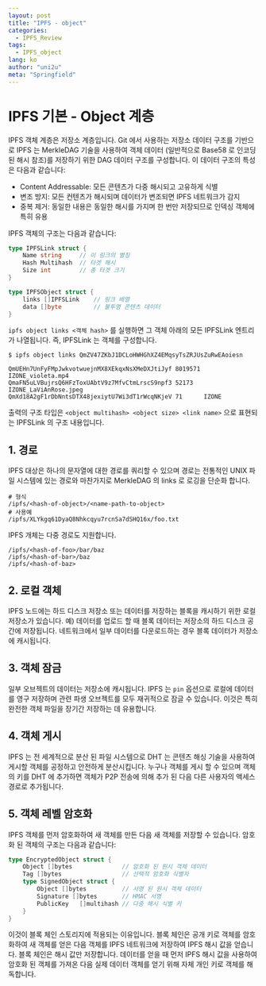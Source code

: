 ```yaml
---
layout: post
title: "IPFS - object"
categories:
  - IPFS_Review
tags:
  - IPFS_object
lang: ko
author: "uni2u"
meta: "Springfield"
---
```


# IPFS 기본 - Object 계층

IPFS 객체 계층은 저장소 계층입니다. Git 에서 사용하는 저장소 데이터 구조를 기반으로 IPFS 는 MerkleDAG 기술을 사용하여 객체 데이터 (일반적으로 Base58 로 인코딩 된 해시 참조)를 저장하기 위한 DAG 데이터 구조를 구성합니다. 이 데이터 구조의 특성은 다음과 같습니다:

- Content Addressable: 모든 콘텐츠가 다중 해시되고 고유하게 식별
- 변조 방지: 모든 컨텐츠가 해시되며 데이터가 변조되면 IPFS 네트워크가 감지
- 중복 제거: 동일한 내용은 동일한 해시를 가지며 한 번만 저장되므로 인덱싱 객체에 특히 유용

IPFS 객체의 구조는 다음과 같습니다:

```go
type IPFSLink struct {
    Name string     // 이 링크의 별칭
    Hash Multihash  // 타겟 해시
    Size int        // 총 타겟 크기
}

type IPFSObject struct {
    links []IPFSLink    // 링크 배열
    data []byte         // 불투명 콘텐츠 데이터
}
```

`ipfs object links <객체 hash>` 를 실행하면 그 객체 아래의 모든 IPFSLink 엔트리가 나열됩니다. 즉, IPFSLink 는 객체를 구성합니다.

```
$ ipfs object links QmZV47ZKbJ1DCLoHWHGhXZ4EMqsyTsZRJUsZuRwEAoiesn

QmUEHn7UnFyFMpJwkvotwuejnMX8XEkqxNsXMeDXJtiJyf 8019571 IZONE_violeta.mp4
QmaFN5uLVBujrsQ6HFzToxUAbtV9z7MfvCtmLrscS9npf3 52173   IZONE_LaViAnRose.jpeg
QmXd18A2gF1rDbNntsDTX48jexiytU7Wi3dT1rWcqNKjeV 71      IZONE
```

출력의 구조 타입은 `<object multihash> <object size> <link name>` 으로 표현되는 IPFSLink 의 구조 내용입니다.

## 1. 경로

IPFS 대상은 하나의 문자열에 대한 경로를 쿼리할 수 있으며 경로는 전통적인 UNIX 파일 시스템에 있는 경로와 마찬가지로 MerkleDAG 의 links 로 로깅을 단순화 합니다.

```
# 형식
/ipfs/<hash-of-object>/<name-path-to-object>
# 사용예
/ipfs/XLYkgq61DyaQ8Nhkcqyu7rcnSa7dSHQ16x/foo.txt
```

IPFS 개체는 다중 경로도 지원합니다.

```
/ipfs/<hash-of-foo>/bar/baz
/ipfs/<hash-of-bar>/baz
/ipfs/<hash-of-baz>
```

## 2. 로컬 객체

IPFS 노드에는 하드 디스크 저장소 또는 데이터를 저장하는 블록을 캐시하기 위한 로컬 저장소가 있습니다. 예) 데이터를 업로드 할 때 블록 데이터는 저장소의 하드 디스크 공간에 저장됩니다. 네트워크에서 일부 데이터를 다운로드하는 경우 블록 데이터가 저장소에 캐시됩니다.

## 3. 객체 잠금

일부 오브젝트의 데이터는 저장소에 캐시됩니다. IPFS 는 `pin` 옵션으로 로컬에 데이터를 영구 저장하며 관련 파생 오브젝트를 모두 재귀적으로 잠글 수 있습니다. 이것은 특히 완전한 객체 파일을 장기간 저장하는 데 유용합니다.

## 4. 객체 게시

IPFS 는 전 세계적으로 분산 된 파일 시스템으로 DHT 는 콘텐츠 해싱 기술을 사용하여 게시할 객체를 공정하고 안전하게 분산시킵니다. 누구나 객체를 게시 할 수 있으며 객체의 키를 DHT 에 추가하면 객체가 P2P 전송에 의해 추가 된 다음 다른 사용자의 액세스 경로로 추가됩니다.

## 5. 객체 레벨 암호화

IPFS 객체를 먼저 암호화하여 새 객체를 만든 다음 새 객체를 저장할 수 있습니다. 암호화 된 객체의 구조는 다음과 같습니다:

```go
type EncryptedObject struct {
    Object []bytes              // 암호화 된 원시 객체 데이터
    Tag []bytes                 // 선택적 암호화 식별자
    type SignedObject struct {
        Object []bytes          // 서명 된 원시 객체 데이터
        Signature []bytes       // HMAC 서명
        PublicKey   []multihash // 다중 해시 식별 키
    }
}
```

이것이 블록 체인 스토리지에 적용되는 이유입니다. 블록 체인은 공개 키로 객체를 암호화하여 새 객체를 얻은 다음 객체를 IPFS 네트워크에 저장하여 IPFS 해시 값을 얻습니다. 블록 체인은 해시 값만 저장합니다. 데이터를 얻을 때 먼저 IPFS 해시 값을 사용하여 암호화 된 객체를 가져온 다음 실제 데이터 객체를 얻기 위해 자체 개인 키로 객체를 해독합니다.
